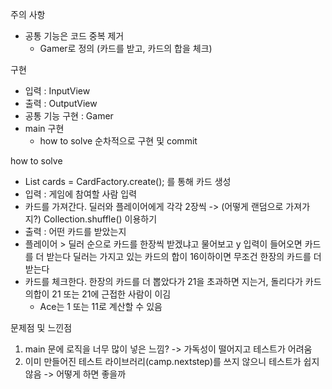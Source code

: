 
주의 사항
- 공통 기능은 코드 중복 제거 
  - Gamer로 정의 (카드를 받고, 카드의 합을 체크)

구현
- 입력 : InputView
- 출력 : OutputView
- 공통 기능 구현 : Gamer
- main 구현
  - how to solve 순차적으로 구현 및 commit

how to solve
- List<Card> cards = CardFactory.create(); 를 통해 카드 생성
- 입력 : 게임에 참여할 사람 입력
- 카드를 가져간다. 딜러와 플레이어에게 각각 2장씩 -> (어떻게 랜덤으로 가져가지?) Collection.shuffle() 이용하기
- 출력 : 어떤 카드를 받았는지
- 플레이어 > 딜러 순으로 카드를 한장씩 받겠냐고 물어보고 y 입력이 들어오면 카드를 더 받는다
  딜러는 가지고 있는 카드의 합이 16이하이면 무조건 한장의 카드를 더 받는다
- 카드를 체크한다. 한장의 카드를 더 뽑았다가 21을 초과하면 지는거, 돌리다가 카드의합이 21 또는 21에 근접한 사람이 이김
  * Ace는 1 또는 11로 계산할 수 있음 


문제점 및 느낀점
1. main 문에 로직을 너무 많이 넣은 느낌?
-> 가독성이 떨어지고 테스트가 어려움
2. 이미 만들어진 테스트 라이브러리(camp.nextstep)를 쓰지 않으니 테스트가 쉽지 않음
-> 어떻게 하면 좋을까

